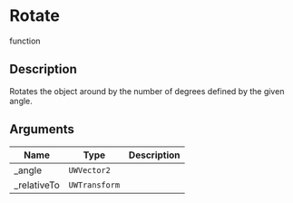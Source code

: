 # Rotate

<span class="badge badge-secondary">function</span>

## Description
Rotates the object around by the number of degrees defined by the given angle.

## Arguments
| Name | Type | Description |
| ---- | ---- | ----------- |
| _angle | `UWVector2` |  |
| _relativeTo | `UWTransform` |  |